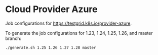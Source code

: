 # Cloud Provider Azure

Job configurations for https://testgrid.k8s.io/provider-azure.

To generate the job configurations for 1.23, 1.24, 1.25, 1.26, and master branch:

```bash
./generate.sh 1.25 1.26 1.27 1.28 master
```
